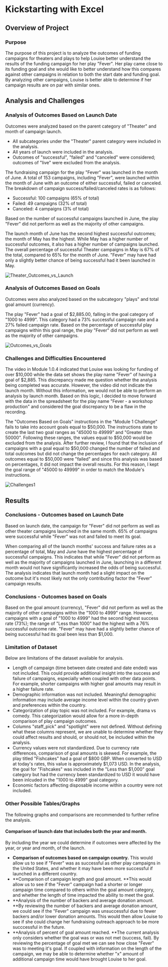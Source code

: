 # Kickstarting with Excel

## Overview of Project

### Purpose
The purpose of this project is to analyze the outcomes of funding campaigns for theaters and plays to help Louise better understand the results of the funding campaign for her play "Fever". Her play came close to its funding goal and she would like to better understand how this compares against other campaigns in relation to both the start date and funding goal. By analyzing other campaigns, Louise is better able to determine if her campaign results are on par with similar ones.

## Analysis and Challenges

### Analysis of Outcomes Based on Launch Date
Outcomes were analyzed based on the parent category of "Theater" and month of campaign launch. 
 - All subcategories under the "Theater" parent category were included in the analysis. 
 - All years of launch were included in the analysis. 
 - Outcomes of "successful", "failed" and "canceled" were considered; outcomes of "live" were excluded from the analysis.

The fundraising campaign for the play "Fever" was launched in the month of June. A total of 153 campaigns, including "Fever", were launched within the month of June with an outcome of either successful, failed or canceled. The breakdown of campaign success/failed/canceled rates is as follows:
 - Successful:  100 campaigns (65% of total)
 - Failed:  49 campaigns (32% of total)
 - Canceled:  4 campaigns (3% of total)

Based on the number of successful campaigns launched in June, the play "Fever" did not perform as well as the majority of other campaigns.

The launch month of June has the second highest successful outcomes; the month of May has the highest. While May has a higher number of successful outcomes, it also has a higher number of campaigns launched. The overall percentage of successful Theater campaigns in May is 67% of the total, compared to 65% for the month of June. "Fever" may have had only a slightly better chance of being successful had it been launched in May.

![Theater_Outcomes_vs_Launch](https://user-images.githubusercontent.com/93630042/141681124-81354d5d-fa60-4bb5-ab3d-65c6824d9eb2.png)

### Analysis of Outcomes Based on Goals
Outcomes were also analyzed based on the subcategory "plays" and total goal amount (currency).

The play "Fever" had a goal of $2,885.00, falling in the goal category of "1000 to 4999". This category had a 73% successful campaign rate and a 27% failed campaign rate. Based on the percentage of successful play campaigns within this goal range, the play "Fever" did not perform as well as the majority of other campaigns. 


![Outcomes_vs_Goals](https://user-images.githubusercontent.com/93630042/141682483-4367131c-5fb8-4e65-bdba-2443b11f9a5c.png)

### Challenges and Difficulties Encountered
The video in Module 1.0.4 indicated that Louise was looking for funding of over $10,000 while the data set shows the play name "Fever" of having a goal of $2,885. This discrepancy made me question whether the analysis being completed was accurate. However, the video did not indicate the launch month. Without this information, we would not be able to perform an analysis by launch month. Based on this logic, I decided to move forward with the data in the spreadsheet for the play name "Fever - a workshop production" and considered the goal discrepancy to be a flaw in the recording.

The "Outcomes Based on Goals" instructions in the "Module 1 Challenge" fails to take into account goals equal to $50,000. The instructions state to create the last two goal ranges as "45000 to 49999" and "Greater than 50000". Following these ranges, the values equal to $50,000 would be excluded from the analysis. After further review, I found that the inclusion of campaigns with a goal equal to $50,000 changed the number of failed and total outcomes but did not change the percentages for each category. All outcomes equal to $50,000 were "failed" and since this analysis was based on percentages, it did not impact the overall results. For this reason, I kept the goal range of "45000 to 49999" in order to match the Module's instructions.

![Challenges1](https://user-images.githubusercontent.com/93630042/141683548-8f810b9f-e644-4751-8681-864db0c741a2.png)

## Results

### Conclusions - Outcomes based on Launch Date
Based on launch date, the campaign for "Fever" did not perform as well as other theater campaigns launched in the same month. 65% of campaigns were successful while "Fever" was not and failed to meet its goal.

When comparing all of the launch months' success and failure rates as a percentage of total, May and June have the highest percentage of successful campaigns. This indicates that while "Fever" did not perform as well as the majority of campaigns launched in June, launching in a different month would not have significantly increased the odds of being successful. The analysis indicates that launch month had a slight impact on the outcome but it's most likely not the only contributing factor the "Fever" campaign results. 

### Conclusions - Outcomes based on Goals
Based on the goal amount (currency), "Fever" did not perform as well as the majority of other campaigns within the "1000 to 4999" range. However, campaigns with a goal of "1000 to 4999" had the second highest success rate (73%); the range of "Less than 1000" had the highest with a 76% successful outcome rate. "Fever" may have had a slightly better chance of being successful had its goal been less than $1,000. 

### Limitation of Dataset
Below are limitations of the dataset available for analysis.
 - Length of campaign (time between date created and date ended) was not included. This could provide additional insight into the success and failure of campaigns, especially when coupled with other data points. For example, shorter campaigns with higher goal amounts may result in a higher failure rate. 
 - Demographic information was not included. Meaningful demographic information may include average income level within the country given and preferences within the country.
 - Categorization of play topic was not included. For example, drama vs comedy. This categorization would allow for a more in-depth comparison of play campaign outcomes. 
 - Columns "staff_pick" and "spotlight" were not defined. Without defining what these columns represent, we are unable to determine whether they could affect results and should, or should not, be included within the analysis.
 - Currency values were not standardized. Due to currency rate differences, comparison of goal amounts is skewed. For example, the play titled "Fishcakes" had a goal of $800 GBP. When converted to USD at today's rates, this value is approximately $1,073 USD. In the analysis, the goal for "Fishcakes" was included in the "Less than $1,000" goal category but had the currency been standardized to USD it would have been inlcuded in the "1000 to 4999" goal category. 
 - Economic factors affecting disposable income within a country were not included. 

### Other Possible Tables/Graphs
The following graphs and comparisons are recommended to further refine the analysis.

#### Comparison of launch date that includes both the year and month. 
By including the year we could determine if outcomes were affected by the year, or year and month, of the launch. 
 - **Comparison of outcomes based on campaign country.** This would allow us to see if "Fever" was as successful as other play campaigns in the United States, and whether it may have been more successful if launched in a different country. 
 - **Comparison of campaign length and goal amount. **This would allow us to see if the "Fever" campaign had a shorter or longer campaign time compared to others within the goal amount category, and whether the length of time impacted the ability to meet the goal. 
 - **Analysis of the number of backers and average donation amount. **By reviewing the number of backers and average donation amount, we could see if the "Fever" campaign was unsuccessful due to fewer backers and/or lower donation amounts. This would then allow Louise to see if she could change her fundraising outreach approach to be more succcessful in the future. 
 - **Analysis of percent of goal amount reached. **The current analysis only considers whether the goal was or was not met (success, fail). By reviewing the percentage of goal met we can see how close "Fever" was to meeting it's goal. If coupled with information on the length of the campaign, we may be able to determine whether "x" amount of additional campaign time would have brought Louise to her goal. 
